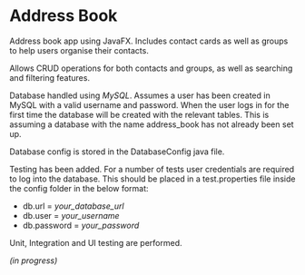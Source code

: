 # Address Book

Address book app using JavaFX. Includes contact cards as well as groups to help users organise their contacts.

Allows CRUD operations for both contacts and groups, as well as searching and filtering features. 

Database handled using *MySQL*. Assumes a user has been created in MySQL with a valid username and password. When the user logs in for the first time the database will be created with the relevant tables. This is assuming a database with the name address_book has not already been set up.

Database config is stored in the DatabaseConfig java file. 


Testing has been added. For a number of tests user credentials are required to log into the database. This should be placed in a test.properties file inside the config folder in the below format:
- db.url = *your_database_url*
- db.user = *your_username*
- db.password = *your_password*

Unit, Integration and UI testing are performed.


*(in progress)*